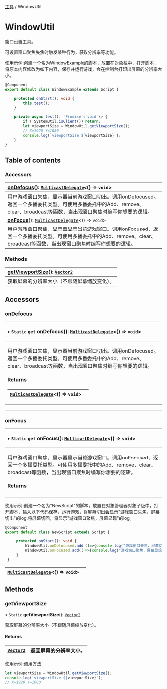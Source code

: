 [工具](../groups/工具.工具.md) / WindowUtil

# WindowUtil <Badge type="tip" text="Class" /> <Score text="WindowUtil" />

窗口设置工具。

可设置窗口聚焦失焦时触发某种行为，获取分辨率等功能。

<span style="font-size: 14px;">
使用示例:创建一个名为WindowExample的脚本，放置在对象栏中，打开脚本，将原本内容修改为如下内容，保存并运行游戏，会在控制台打印出屏幕的分辨率大小。
</span>

```ts
@Component
export default class WindowExample extends Script {

    protected onStart(): void {
        this.test();
    }

    private async test(): `Promise`<`void`\> {
        if (!SystemUtil.isClient()) return;
        let viewportSize = WindowUtil.getViewportSize();
        // X=1920 Y=1080
        console.log(`viewportSize ${viewportSize}`);
    }
}
```

## Table of contents

### Accessors <Score text="Accessors" /> 
| **[onDefocus](mw.WindowUtil.md#ondefocus)**(): [`MulticastDelegate`](mw.MulticastDelegate.md)<() => `void`\>  |
| :-----|
| 用户游戏窗口失焦，显示器当前游戏窗口切出。调用onDefocused。返回一个多播委托类型。可使用多播委托中的Add、remove、clear、broadcast等函数，当出现窗口聚焦时编写你想要的逻辑。|
| **[onFocus](mw.WindowUtil.md#onfocus)**(): [`MulticastDelegate`](mw.MulticastDelegate.md)<() => `void`\>  |
| 用户游戏窗口聚焦，显示器显示当前游戏窗口。调用onFocused，返回一个多播委托类型。可使用多播委托中的Add、remove、clear、broadcast等函数，当出现窗口聚焦时编写你想要的逻辑。|

### Methods <Score text="Methods" /> 
| **[getViewportSize](mw.WindowUtil.md#getviewportsize)**(): [`Vector2`](mw.Vector2.md) <Badge type="tip" text="client" />  |
| :-----|
| 获取屏幕的分辨率大小（不跟随屏幕缩放变化）。|

## Accessors

### onDefocus <Score text="onDefocus" /> 

<table class="get-set-table">
<thead><tr>
<th style="text-align: left">

• `Static` `get` **onDefocus**(): [`MulticastDelegate`](mw.MulticastDelegate.md)<() => `void`\>

</th>
</tr></thead>
<tbody><tr>
<td style="text-align: left">


用户游戏窗口失焦，显示器当前游戏窗口切出。调用onDefocused。返回一个多播委托类型。可使用多播委托中的Add、remove、clear、broadcast等函数，当出现窗口聚焦时编写你想要的逻辑。

#### Returns

| [`MulticastDelegate`](mw.MulticastDelegate.md)<() => `void`\> |  |
| :------ | :------ |

</td>
</tr></tbody>
</table>

___

### onFocus <Score text="onFocus" /> 

<table class="get-set-table">
<thead><tr>
<th style="text-align: left">

• `Static` `get` **onFocus**(): [`MulticastDelegate`](mw.MulticastDelegate.md)<() => `void`\>

</th>
</tr></thead>
<tbody><tr>
<td style="text-align: left">


用户游戏窗口聚焦，显示器显示当前游戏窗口。调用onFocused，返回一个多播委托类型。可使用多播委托中的Add、remove、clear、broadcast等函数，当出现窗口聚焦时编写你想要的逻辑。


#### Returns

</td>
</tr></tbody>
</table>

<span style="font-size: 14px;">
使用示例:创建一个名为"NewScript"的脚本，放置在对象管理器对象子级中，打开脚本，输入以下代码保存，运行游戏，将屏幕切出会显示"游戏窗口失焦，屏幕切出"的log,将屏幕切回，将显示"游戏窗口聚焦，屏幕显现"的log。
</span>

```ts
@Component
export default class NewScript extends Script {

     protected onStart(): void {
         WindowUtil.onDefocused.add(()=>{console.log("游戏窗口失焦，屏幕切出")});
         WindowUtil.onFocused.add(()=>{console.log("游戏窗口聚焦，屏幕显现")});
     }
 }
```
| [`MulticastDelegate`](mw.MulticastDelegate.md)<() => `void`\> |  |
| :------ | :------ |

## Methods

### getViewportSize <Score text="getViewportSize" /> 

• `Static` **getViewportSize**(): [`Vector2`](mw.Vector2.md) <Badge type="tip" text="client" />

获取屏幕的分辨率大小（不跟随屏幕缩放变化）。

#### Returns

| [`Vector2`](mw.Vector2.md) | 返回屏幕的分辨率大小。 |
| :------ | :------ |

<span style="font-size: 14px;">
使用示例:调用方法
</span>

```ts
let viewportSize = WindowUtil.getViewportSize();
console.log(`viewportSize ${viewportSize}`);
// X=1920 Y=1080
```
